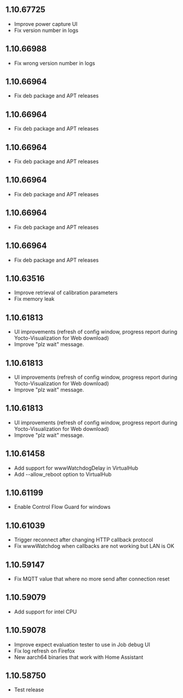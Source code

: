 ## 1.10.67725

- Improve power capture UI
- Fix version number in logs


## 1.10.66988

- Fix wrong version number in logs


## 1.10.66964

- Fix deb package and APT releases


## 1.10.66964

- Fix deb package and APT releases


## 1.10.66964

- Fix deb package and APT releases


## 1.10.66964

- Fix deb package and APT releases


## 1.10.66964

- Fix deb package and APT releases


## 1.10.66964

- Fix deb package and APT releases


## 1.10.63516

- Improve retrieval of calibration parameters
- Fix memory leak


## 1.10.61813

- UI improvements (refresh of config window, progress report during Yocto-Visualization for Web download)
- Improve "plz wait" message.


## 1.10.61813

- UI improvements (refresh of config window, progress report during Yocto-Visualization for Web download)
- Improve "plz wait" message.


## 1.10.61813

- UI improvements (refresh of config window, progress report during Yocto-Visualization for Web download)
- Improve "plz wait" message.


## 1.10.61458

- Add support for wwwWatchdogDelay in VirtualHub
- Add --allow_reboot option to VirtualHub


## 1.10.61199

- Enable Control Flow Guard for windows


## 1.10.61039

- Trigger reconnect after changing HTTP callback protocol
- Fix wwwWatchdog when callbacks are not working but LAN is OK


<!-- https://developers.home-assistant.io/docs/add-ons/presentation#keeping-a-changelog -->

## 1.10.59147

- Fix MQTT value that where no more send after connection reset

## 1.10.59079

- Add support for intel CPU

## 1.10.59078

- Improve expect evaluation tester to use in Job debug UI
- Fix log refresh on Firefox
- New aarch64 binaries that work with Home Assistant

## 1.10.58750

- Test release
